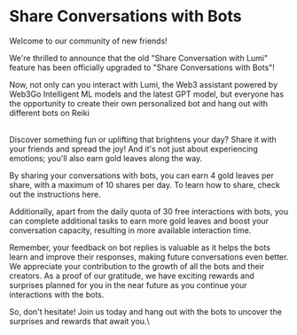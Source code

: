 # Share Conversations with Bots

Welcome to our community of new friends!

We're thrilled to announce that the old "Share Conversation with Lumi" feature has been officially upgraded to "Share Conversations with Bots"!&#x20;

Now, not only can you interact with Lumi,  the Web3 assistant powered by Web3Go Intelligent ML models and the latest GPT model, but everyone has the opportunity to create their own personalized bot and hang out with different bots on Reiki

\
Discover something fun or uplifting that brightens your day? Share it with your friends and spread the joy! And it's not just about experiencing emotions; you'll also earn gold leaves along the way.

By sharing your conversations with bots, you can earn 4 gold leaves per share, with a maximum of 10 shares per day. To learn how to share, check out the instructions here.&#x20;



Additionally, apart from the daily quota of 30 free interactions with bots, you can complete additional tasks to earn more gold leaves and boost your conversation capacity, resulting in more available interaction time.

Remember, your feedback on bot replies is valuable as it helps the bots learn and improve their responses, making future conversations even better. We appreciate your contribution to the growth of all the bots and their creators. As a proof of our gratitude, we have exciting rewards and surprises planned for you in the near future as you continue your interactions with the bots.

So, don't hesitate! Join us today and hang out with the bots to uncover the surprises and rewards that await you.\
